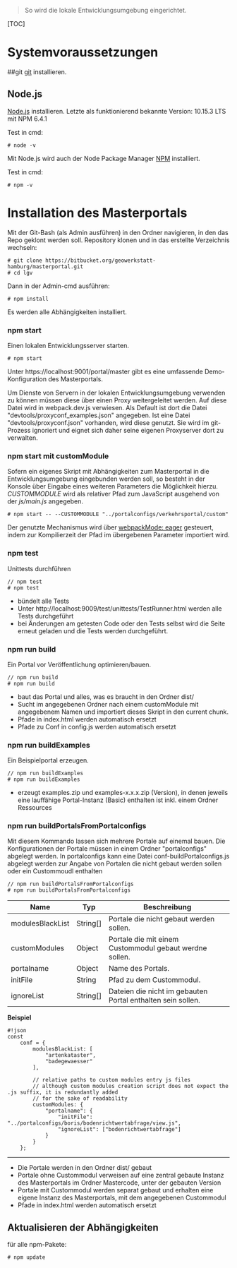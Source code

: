 >So wird die lokale Entwicklungsumgebung eingerichtet.

[TOC]

# Systemvoraussetzungen

##git
[git](http://git-scm.com/) installieren.

## Node.js
[Node.js](http://nodejs.org) installieren. Letzte als funktionierend bekannte Version: 10.15.3 LTS mit NPM 6.4.1

Test in cmd:

```
# node -v
```

Mit Node.js wird auch der Node Package Manager [NPM](http://npmjs.org) installiert.

Test in cmd:

```
# npm -v
```


# Installation des Masterportals
Mit der Git-Bash (als Admin ausführen) in den Ordner navigieren, in den das Repo geklont werden soll.
Repository klonen und in das erstellte Verzeichnis wechseln:
```
# git clone https://bitbucket.org/geowerkstatt-hamburg/masterportal.git
# cd lgv
```


Dann in der Admin-cmd ausführen:
```
# npm install
```

Es werden alle Abhängigkeiten installiert.


### npm start
Einen lokalen Entwicklungsserver starten.

```
# npm start
```

Unter https://localhost:9001/portal/master gibt es eine umfassende Demo-Konfiguration des Masterportals.

Um Dienste von Servern in der lokalen Entwicklungsumgebung verwenden zu können müssen diese über einen Proxy weitergeleitet werden. Auf diese Datei wird in webpack.dev.js verwiesen. Als Default ist dort die Datei "devtools/proxyconf_examples.json" angegeben. Ist eine Datei "devtools/proxyconf.json" vorhanden, wird diese genutzt. Sie wird im git-Prozess ignoriert und eignet sich daher seine eigenen Proxyserver dort zu verwalten. 


### npm start mit customModule
Sofern ein eigenes Skript mit Abhängigkeiten zum Masterportal in die Entwicklungsumgebung eingebunden werden soll, so besteht in der Konsole über Eingabe eines weiteren Parameters die Möglichkeit hierzu. _CUSTOMMODULE_ wird als relativer Pfad zum JavaScript ausgehend von der _js/main.js_ angegeben.

```
# npm start -- --CUSTOMMODULE "../portalconfigs/verkehrsportal/custom"
```

Der genutzte Mechanismus wird über [webpackMode: eager](https://webpack.js.org/api/module-methods) gesteuert, indem zur Kompilierzeit der Pfad im übergebenen Parameter importiert wird.


### npm test
Unittests durchführen

```
// npm test
# npm test
```

- bündelt alle Tests
- Unter http://localhost:9009/test/unittests/TestRunner.html werden alle Tests durchgeführt
- bei Änderungen am getesten Code oder den Tests selbst wird die Seite erneut geladen und die Tests werden durchgeführt.


### npm run build
Ein Portal vor Veröffentlichung optimieren/bauen.

```
// npm run build
# npm run build
```

- baut das Portal und alles, was es braucht in den Ordner dist/
 - Sucht im angegebenen Ordner nach einem customModule mit angegebenem Namen und importiert dieses Skript in den current chunk.
- Pfade in index.html werden automatisch ersetzt
 - Pfade zu Conf in config.js werden automatisch ersetzt


### npm run buildExamples
Ein Beispielportal erzeugen.

```
// npm run buildExamples
# npm run buildExamples
```

- erzeugt examples.zip und examples-x.x.x.zip (Version), in denen jeweils eine lauffähige Portal-Instanz (Basic) enthalten ist inkl. einem Ordner Ressources


### npm run buildPortalsFromPortalconfigs
Mit diesem Kommando lassen sich mehrere Portale auf einemal bauen. Die Konfigurationen der Portale müssen in einem Ordner "portalconfigs" abgelegt werden. In portalconfigs kann eine Datei conf-buildPortalconfigs.js abgelegt werden zur Angabe von Portalen die nicht gebaut werden sollen oder ein Custommoudl enthalten 

```
// npm run buildPortalsFromPortalconfigs
# npm run buildPortalsFromPortalconfigs
```

|Name|Typ|Beschreibung|
|----|---|------------|
|modulesBlackList|String[]|Portale die nicht gebaut werden sollen.|
|customModules|Object|Portale die mit einem Custommodul gebaut werdne sollen.|
|portalname|Object|Name des Portals.|
|initFile|String|Pfad zu dem Custommodul.|
|ignoreList|String[]|Dateien die nicht im gebauten Portal enthalten sein sollen.|


**Beispiel**
```
#!json
const
    conf = {
        modulesBlackList: [
            "artenkataster",
            "badegewaesser"
        ],

        // relative paths to custom modules entry js files
        // although custom modules creation script does not expect the .js suffix, it is redundantly added
        // for the sake of readability
        customModules: {
            "portalname": {
                "initFile": "../portalconfigs/boris/bodenrichtwertabfrage/view.js",
                "ignoreList": ["bodenrichtwertabfrage"]
            }
        }
    };
```
***

- Die Portale werden in den Ordner dist/ gebaut
- Portale ohne Custommodul verweisen auf eine zentral gebaute Instanz des Masterportals im Ordner Mastercode, unter der gebauten Version
- Portale mit Custommodul werden separat gebaut und erhalten eine eigene Instanz des Masterportals, mit dem angegebenen Custommodul
- Pfade in index.html werden automatisch ersetzt


## Aktualisieren der Abhängigkeiten

für alle npm-Pakete:

```
# npm update
```
